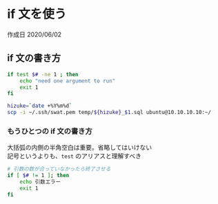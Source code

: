 # if 文を使う

作成日 2020/06/02

## if 文の書き方

```bash
if test $# -ne 1 ; then
    echo "need one argument to run"
    exit 1
fi

hizuke=`date +%Y%m%d`
scp -i ~/.ssh/swat.pem temp/${hizuke}_$1.sql ubuntu@10.10.10.10:~/
```

### もうひとつの if 文の書き方

大括弧の内側の半角空白は重要。省略してはいけない\
記号というよりも、`test` のアリアスと理解すべき

```bash
# 引数の数が合っていなかったら終了させる
if [ $# != 1 ]; then
    echo 引数エラー
    exit 1
fi
```

